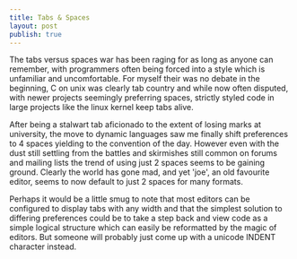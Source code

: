 ```yaml
---
title: Tabs & Spaces
layout: post
publish: true
---
```

The tabs versus spaces war has been raging for as long as anyone can remember,
with programmers often being forced into a style which is unfamiliar and
uncomfortable. For myself their was no debate in the beginning, C on unix was
clearly tab country and while now often disputed, with newer projects seemingly
preferring spaces, strictly styled code in large projects like the linux kernel
keep tabs alive.

After being a stalwart tab aficionado to the extent of losing marks at university,
the move to dynamic languages saw me finally shift preferences to 4 spaces
yielding to the convention of the day. However even with the dust still settling
from the battles and
skirmishes still common on forums and mailing lists the trend of using just 2
spaces seems to be gaining ground. Clearly the world has gone mad, and yet 'joe',
an old favourite editor, seems to now default to just 2 spaces for many formats.

Perhaps it would be a little smug to note that most editors can be configured to
display tabs with any width and that the simplest solution to differing preferences
could be to take a step back and view code as a simple logical structure which can
easily be reformatted by the magic of editors. But someone will probably just come
up with a unicode INDENT character instead.
